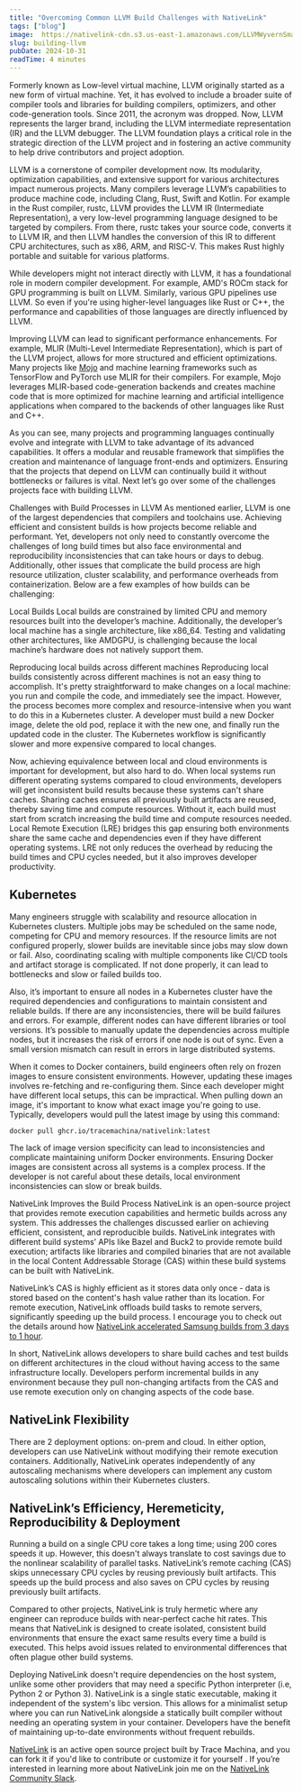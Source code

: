 ```yaml
---
title: "Overcoming Common LLVM Build Challenges with NativeLink"
tags: ["blog"]
image:  https://nativelink-cdn.s3.us-east-1.amazonaws.com/LLVMWyvernSmall.webp
slug: building-llvm
pubDate: 2024-10-31
readTime: 4 minutes
---
```

<!-- vale Style.Rule = NO -->
Formerly known as Low-level virtual machine, LLVM originally started as a new form of virtual machine. Yet, it has evolved to include a broader suite of compiler tools and libraries for building compilers, optimizers, and other code-generation tools. Since 2011, the acronym was dropped. Now, LLVM represents the larger brand, including the LLVM intermediate representation (IR) and the LLVM debugger. The LLVM foundation plays a critical role in the strategic direction of the LLVM project and in fostering an active community to help drive contributors and project adoption.

LLVM is a cornerstone of compiler development now. Its modularity, optimization capabilities, and extensive support for various architectures impact numerous projects. Many compilers leverage LLVM’s capabilities to produce machine code, including Clang, Rust, Swift and Kotlin. For example in the Rust compiler, rustc, LLVM provides the LLVM IR (Intermediate Representation), a very low-level programming language designed to be targeted by compilers. From there, rustc takes your source code, converts it to LLVM IR, and then LLVM handles the conversion of this IR to different CPU architectures, such as x86, ARM, and RISC-V. This makes Rust highly portable and suitable for various platforms.

While developers might not interact directly with LLVM, it has a foundational role in modern compiler development. For example, AMD's ROCm stack for GPU programming is built on LLVM. Similarly, various GPU pipelines use LLVM. So even if you're using higher-level languages like Rust or C++, the performance and capabilities of those languages are directly influenced by LLVM.

Improving LLVM can lead to significant performance enhancements. For example, MLIR (Multi-Level Intermediate Representation), which is part of the LLVM project, allows for more structured and efficient optimizations. Many projects like [Mojo](https://docs.modular.com/mojo/faq#how-does-mojo-support-hardware-lowering) and machine learning frameworks such as TensorFlow and PyTorch use MLIR for their compilers. For example, Mojo leverages MLIR-based code-generation backends and creates machine code that is more optimized for machine learning and artificial intelligence applications when compared to the backends of other languages like Rust and C++.

As you can see, many projects and programming languages continually evolve and integrate with LLVM to take advantage of its advanced capabilities. It offers a modular and reusable framework that simplifies the creation and maintenance of language front-ends and optimizers. Ensuring that the projects that depend on LLVM can continually build it without bottlenecks or failures is vital. Next let’s go over some of the challenges projects face with building LLVM.

Challenges with Build Processes in LLVM
As mentioned earlier, LLVM is one of the largest dependencies that compilers and toolchains use. Achieving efficient and consistent builds is how projects become reliable and performant. Yet, developers not only need to constantly overcome the challenges of long build times but also face environmental and reproducibility inconsistencies that can take hours or days to debug. Additionally, other issues that complicate the build process are high resource utilization, cluster scalability, and performance overheads from containerization. Below are a few examples of how builds can be challenging:

Local Builds
Local builds are constrained by limited CPU and memory resources built into the developer’s machine. Additionally, the developer’s local machine has a single architecture, like x86_64. Testing and validating other architectures, like AMDGPU, is challenging because the local machine’s hardware does not natively support them.

Reproducing local builds across different machines
Reproducing local builds consistently across different machines is not an easy thing to accomplish. It's pretty straightforward to make changes on a local machine: you run and compile the code, and immediately see the impact. However, the process becomes more complex and resource-intensive when you want to do this in a Kubernetes cluster. A developer must build a new Docker image, delete the old pod, replace it with the new one, and finally run the updated code in the cluster. The Kubernetes workflow is significantly slower and more expensive compared to local changes.

Now, achieving equivalence between local and cloud environments is important for development, but also hard to do. When local systems run different operating systems compared to cloud environments, developers will get inconsistent build results because these systems can't share caches. Sharing caches ensures all previously built artifacts are reused, thereby saving time and compute resources. Without it, each build must start from scratch increasing the build time and compute resources needed. Local Remote Execution (LRE) bridges this gap ensuring both environments share the same cache and dependencies even if they have different operating systems. LRE not only reduces the overhead by reducing the build times and CPU cycles needed, but it also improves developer productivity.

## Kubernetes
Many engineers struggle with scalability and resource allocation in Kubernetes clusters. Multiple jobs may be scheduled on the same node, competing for CPU and memory resources. If the resource limits are not configured properly, slower builds are inevitable since jobs may slow down or fail. Also, coordinating scaling with multiple components like CI/CD tools and artifact storage is complicated. If not done properly, it can lead to bottlenecks and slow or failed builds too.

Also, it’s important to ensure all nodes in a Kubernetes cluster have the required dependencies and configurations to maintain consistent and reliable builds. If there are any inconsistencies, there will be build failures and errors. For example, different nodes can have different libraries or tool versions. It’s possible to manually update the dependencies across multiple nodes, but it increases the risk of errors if one node is out of sync. Even a small version mismatch can result in errors in large distributed systems.

When it comes to Docker containers, build engineers often rely on frozen images to ensure consistent environments. However, updating these images involves re-fetching and re-configuring them. Since each developer might have different local setups, this can be impractical. When pulling down an image, it's important to know what exact image you're going to use. Typically, developers would pull the latest image by using this command:

`docker pull ghcr.io/tracemachina/nativelink:latest`

The lack of image version specificity can lead to inconsistencies and complicate maintaining uniform Docker environments. Ensuring Docker images are consistent across all systems is a complex process. If the developer is not careful about these details, local environment inconsistencies can slow or break builds.

NativeLink Improves the Build Process
NativeLink is an open-source project that provides remote execution capabilities and hermetic builds across any system. This addresses the challenges discussed earlier on achieving efficient, consistent, and reproducible builds. NativeLink integrates with different build systems’ APIs like Bazel and Buck2 to provide remote build execution; artifacts like libraries and compiled binaries that are not available in the local Content Addressable Storage (CAS) within these build systems can be built with NativeLink.

NativeLink’s CAS is highly efficient as it stores data only once - data is stored based on the content's hash value rather than its location. For remote execution, NativeLink offloads build tasks to remote servers, significantly speeding up the build process. I encourage you to check out the details around how [NativeLink accelerated Samsung builds from 3 days to 1 hour](https://www.nativelink.com/resources/blog/case-study-samsung).

In short, NativeLink allows developers to share build caches and test builds on different architectures in the cloud without having access to the same infrastructure locally. Developers perform incremental builds in any environment because they pull non-changing artifacts from the CAS and use remote execution only on changing aspects of the code base.

## NativeLink Flexibility
There are 2 deployment options: on-prem and cloud. In either option, developers can use NativeLink without modifying their remote execution containers. Additionally, NativeLink operates independently of any autoscaling mechanisms where developers can implement any custom autoscaling solutions within their Kubernetes clusters.

## NativeLink’s Efficiency, Heremeticity, Reproducibility & Deployment
Running a build on a single CPU core takes a long time; using 200 cores speeds it up. However, this doesn't always translate to cost savings due to the nonlinear scalability of parallel tasks. NativeLink’s remote caching (CAS) skips unnecessary CPU cycles by reusing previously built artifacts. This speeds up the build process and also saves on CPU cycles by reusing previously built artifacts.

Compared to other projects, NativeLink is truly hermetic where any engineer can reproduce builds with near-perfect cache hit rates. This means that NativeLink is designed to create isolated, consistent build environments that ensure the exact same results every time a build is executed. This helps avoid issues related to environmental differences that often plague other build systems.

Deploying NativeLink doesn't require dependencies on the host system, unlike some other providers that may need a specific Python interpreter (i.e, Python 2 or Python 3). NativeLink is a single static executable, making it independent of the system's libc version. This allows for a minimalist setup where you can run NativeLink alongside a statically built compiler without needing an operating system in your container. Developers have the benefit of maintaining up-to-date environments without frequent rebuilds.

[NativeLink](https://github.com/TraceMachina/nativelink) is an active open source project built by Trace Machina, and you can fork it if you'd like to contribute or customize it for yourself . If you’re interested in learning more about NativeLink join me on the [NativeLink Community Slack](https://join.slack.com/t/nativelink/shared_invite/zt-281qk1ho0-krT7HfTUIYfQMdwflRuq7A).
